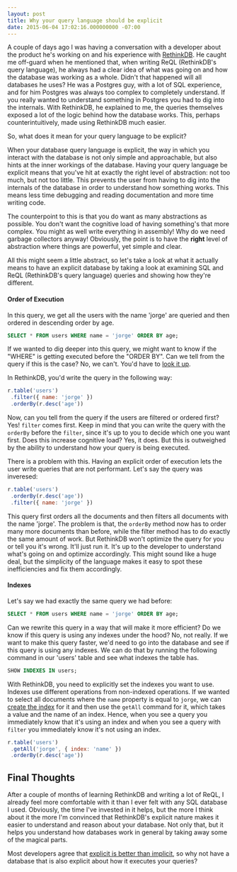 ```yaml
---
layout: post
title: Why your query language should be explicit
date: 2015-06-04 17:02:16.000000000 -07:00
---
```

A couple of days ago I was having a conversation with a developer about the product he's working on and his experience with [RethinkDB](http://rethinkdb.com). He caught me off-guard when he mentioned that, when writing ReQL (RethinkDB's query language), he always had a clear idea of what was going on and how the database was working as a whole. Didn't that happened will all databases he uses? He was a Postgres guy, with a lot of SQL experience, and for him Postgres was always too complex to completely understand. If you really wanted to understand something in Postgres you had to dig into the internals. With RethinkDB, he explained to me, the queries themselves exposed a lot of the logic behind how the database works. This, perhaps counterintuitively, made using RethinkDB much easier.

So, what does it mean for your query language to be explicit?

When your database query language is explicit, the way in which you interact with the database is not only simple and approachable, but also hints at the inner workings of the database. Having your query language be explicit means that you've hit at exactly the right level of abstraction: not too much, but not too little. This prevents the user from having to dig into the internals of the database in order to understand how something works. This means less time debugging and reading documentation and more time writing code.

The counterpoint to this is that you do want as many abstractions as possible. You don't want the cognitive load of having something's that more complex. You might as well write everything in assembly! Why do we need garbage collectors anyway! Obviously, the point is to have the **right** level of abstraction where things are powerful, yet simple and clear.

All this might seem a little abstract, so let's take a look at what it actually means to have an explicit database by taking a look at examining SQL and ReQL (RethinkDB's query language) queries and showing how they're different.

#### Order of Execution

In this query, we get all the users with the name 'jorge' are queried and then ordered in descending order by age.

```sql
SELECT * FROM users WHERE name = 'jorge' ORDER BY age;
```

If we wanted to dig deeper into this query, we might want to know if the "WHERE" is getting executed before the "ORDER BY". Can we tell from the query if this is the case? No, we can't. You'd have to [look it up](http://stackoverflow.com/questions/24127932/mysql-query-clause-execution-order). 

In RethinkDB, you'd write the query in the following way:

```javascript
r.table('users')
 .filter({ name: 'jorge' })
 .orderBy(r.desc('age'))
```
Now, can you tell from the query if the users are filtered or ordered first? Yes! `filter` comes first. Keep in mind that you can write the query with the `orderBy` before the `filter`, since it's up to you to decide which one you want first. Does this increase cognitive load? Yes, it does. But this is outweighed by the ability to understand how your query is being executed. 

There is a problem with this. Having an explicit order of execution lets the user write queries that are not performant. Let's say the query was inveresed:

```javascript
r.table('users')
 .orderBy(r.desc('age'))
 .filter({ name: 'jorge' })
```

This query first orders all the documents and then filters all documents with the name 'jorge'. The problem is that, the `orderBy` method now has to order many more documents than before, while the filter method has to do exactly the same amount of work. But RethinkDB won't optimize the query for you or tell you it's wrong. It'll just run it. It's up to the developer to understand what's going on and optimize accordingly. This might sound like a huge deal, but the simplicity of the language makes it easy to spot these inefficiencies and fix them accordingly.

#### Indexes

Let's say we had exactly the same query we had before: 

```sql
SELECT * FROM users WHERE name = 'jorge' ORDER BY age;
```

Can we rewrite this query in a way that will make it more efficient? Do we know if this query is using any indexes under the hood? No, not really. If we want to make this query faster, we'd need to go into the database and see if this query is using any indexes. We can do that by running the following command in our 'users' table and see what indexes the table has.

```sql
SHOW INDEXES IN users;
```

With RethinkDB, you need to explicitly set the indexes you want to use. Indexes use different operations from non-indexed operations. If we wanted to select all documents where the `name` property is equal to `jorge`, we can [create the index](http://rethinkdb.com/api/javascript/index_create/) for it and then use the `getAll` command for it, which takes a value and the name of an index. Hence, when you see a query you immediately know that it's using an index and when you see a query with `filter` you immediately know it's not using an index.

```javascript
r.table('users')
 .getAll('jorge', { index: 'name' })
 .orderBy(r.desc('age'))
```

## Final Thoughts

After a couple of months of learning RethinkDB and writing a lot of ReQL, I already feel more comfortable with it than I ever felt with any SQL database I used. Obviously, the time I've invested in it helps, but the more I think about it the more I'm convinced that RethinkDB's explicit nature makes it easier to understand and reason about your database. Not only that, but it helps you understand how databases work in general by taking away some of the magical parts.

Most developers agree that [explicit is better than implicit](https://www.python.org/dev/peps/pep-0020/), so why not have a database that is also explicit about how it executes your queries?
